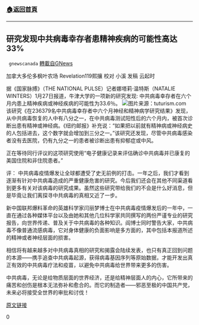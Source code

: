 ###  [:house:返回首頁](https://github.com/ourhimalayas/txt)
---

## 研究发现中共病毒幸存者患精神疾病的可能性高达33%
` gnewscanada` [轉載自GNews](https://gnews.org/zh-hans/828078/)

加拿大多伦多枫叶农场 Revelation119熙攘
校对 小溪
发稿 云起时

据《国家脉搏》（THE NATIONAL PULSE）记者娜塔莉·温特斯（NATALIE WINTERS）1月27日报道，牛津大学的一项新的研究发现: 中共病毒幸存者在六个月内患上精神疾病或神经疾病的可能性为33.6％。
![]()![](https://gnews.org/wp-content/uploads/2021/01/futruism.com-2-5.jpg)图片来源：tuturism.com
该研究《在236379名中共病毒幸存者中六个月神经和精神病学研究结果》发现，从中共病毒恢复的人中有八分之一，在中共病毒测试阳性后的六个月内，被首次诊断出患有精神或神经病。《纽约邮报》补充说：“如果把以前就有精神病或神经病史的人包括进去，这个数字就会增加到三分之一。”该研究还发现，尽管中共病毒感染者没有去医院，仍有九分之一的患者被诊断出患有抑郁症或中风。

正在等待同行评议的这项研究使用“电子健康记录来评估确诊中共病毒并已康复的美国住院和非住院患者。”

评：
中共病毒疫情爆发让全球都遭受了史无前例的打击。一年之后，我们才看到逐渐有针对中共病毒造成的严重健康危害的研究。今后我们还会在其他不同渠道看到更多有关对该病毒的研究成果。虽然这些研究带给我们的不会是什么好消息，但是毕竟让我们离探寻中共病毒的真相又近了一步。

新中国联邦爆料革命的英雄科学家闫丽梦博士在中共病毒疫情爆发后的一年中，一直在通过各种媒体平台以及由她和其他几位科学家共同撰写的两份严谨专业的研究报告，向世界传递、普及关于中共病毒的各种知识。阎博士同时警告大家，中共病毒不像普通流感病毒，它对身体健康的负面影响是多方面的，其中包括本报道所述的精神或者神经层面的损害。

相信将有越来越多对中共病毒真相的研究和揭露会陆续发表，也只有真正回到问题的本源——携手追查中共病毒起源，获得病毒基因序列等原始数据，才能开发出真正有效的中共病毒疗法和疫苗，以避免中共病毒给世界带来更多的伤害。

中共病毒，无论是给物质层面的世界经济，还是给精神层面人的内心，它所带来的痛苦和创伤是根本无法弥补和愈合的。而它的制造者——邪恶至极的中国共产党，未来必将接受全世界的审批和讨伐！

[原文链接](https://thenationalpulse.com/breaking/oxford-study-covid-mental-illness/)

0
